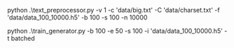 python .\text_preprocessor.py -v 1 -c 'data/big.txt' -C 'data/charset.txt' -f 'data/data_100_10000.h5' -b 100 -s 100 -n 10000

python .\train_generator.py -b 100 -e 50 -s 100 -i 'data/data_100_10000.h5' -t batched


